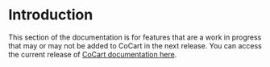 # Introduction #

This section of the documentation is for features that are a work in progress that may or may not be added to CoCart in the next release. You can access the current release of [CoCart documentation here](index.html).

